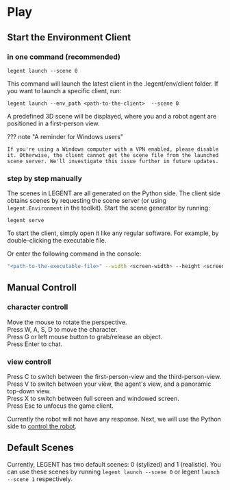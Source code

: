 # Play

## Start the Environment Client

### in one command (recommended)

```
legent launch --scene 0
```

This command will launch the latest client in the .legent/env/client folder. If you want to launch a specific client, run:

```
legent launch --env_path <path-to-the-client>  --scene 0
```

A predefined 3D scene will be displayed, where you and a robot agent are positioned in a first-person view.

??? note "A reminder for Windows users"

    If you're using a Windows computer with a VPN enabled, please disable it. Otherwise, the client cannot get the scene file from the launched scene server. We'll investigate this issue further in future updates.

### step by step manually

The scenes in LEGENT are all generated on the Python side. The client side obtains scenes by requesting the scene server (or using `legent.Environment` in the toolkit).
Start the scene generator by running:

```
legent serve
```

To start the client, simply open it like any regular software. For example, by double-clicking the executable file.

Or enter the following command in the console:
``` bash
"<path-to-the-executable-file>" --width <screen-width> --height <screen-height>
```


## Manual Controll

### character controll

Move the mouse to rotate the perspective.<br>
Press W, A, S, D to move the character.<br>
Press G or left mouse button to grab/release an object.<br>
Press Enter to chat.

### view controll

Press C to switch between the first-person-view and the third-person-view.<br>
Press V to switch between your view, the agent's view, and a panoramic top-down view.<br>
Press X to switch between full screen and windowed screen.<br>
Press Esc to unfocus the game client.

Currently the robot will not have any response. Next, we will use the Python side to [control the robot](/documentation/environment/basic_usage/).


## Default Scenes

Currently, LEGENT has two default scenes: 0 (stylized) and 1 (realistic). You can use these scenes by running `legent launch --scene 0` or legent `launch --scene 1` respectively.